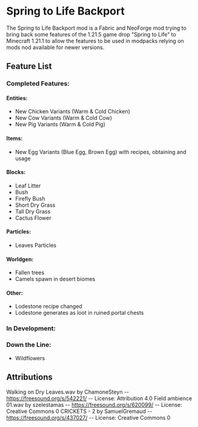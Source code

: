 # Spring to Life Backport

The Spring to Life Backport mod is a Fabric and NeoForge mod trying to bring back some features of the 1.21.5 game
drop "Spring to Life" to Minecraft 1.21.1 to allow the features to be used in modpacks relying on mods nod available for
newer versions.

## Feature List

### Completed Features:

#### Entities:
- New Chicken Variants (Warm & Cold Chicken)
- New Cow Variants (Warm & Cold Cow)
- New Pig Variants (Warm & Cold Pig)

#### Items:
- New Egg Variants (Blue Egg, Brown Egg) with recipes, obtaining and usage

#### Blocks:
- Leaf Litter
- Bush
- Firefly Bush
- Short Dry Grass
- Tall Dry Grass
- Cactus Flower

#### Particles:
- Leaves Particles

#### Worldgen:
- Fallen trees
- Camels spawn in desert biomes

#### Other:
- Lodestone recipe changed
- Lodestone generates as loot in ruined portal chests

### In Development:

### Down the Line:
- Wildflowers

## Attributions
Walking on Dry Leaves.wav by ChamoneSteyn -- https://freesound.org/s/542221/ -- License: Attribution 4.0
Field ambience 01.wav by szelestamas -- https://freesound.org/s/620099/ -- License: Creative Commons 0
CRICKETS - 2 by SamuelGremaud -- https://freesound.org/s/437027/ -- License: Creative Commons 0
